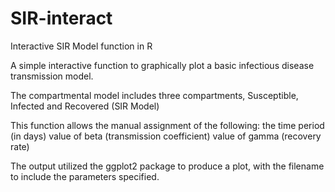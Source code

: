 # SIR-interact
Interactive SIR Model function in R

A simple interactive function to graphically plot a basic infectious disease transmission model.

The compartmental model includes three compartments, Susceptible, Infected and Recovered (SIR Model)

This function allows the manual assignment of the following: the time period (in days) value of beta (transmission coefficient) value of gamma (recovery rate)

The output utilized the ggplot2 package to produce a plot, with the filename to include the parameters specified.
